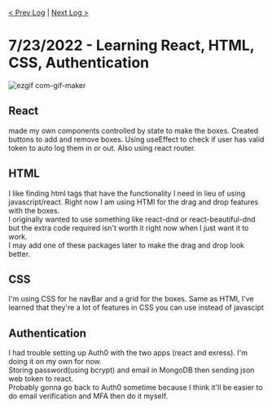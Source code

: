 [< Prev Log](6-16-2022.md) | [Next Log >](8-19-2022.md) 
# 7/23/2022 - Learning React, HTML, CSS, Authentication

![ezgif com-gif-maker](https://user-images.githubusercontent.com/78708210/180619678-38d28dea-ecf6-4b3a-8c26-02aecf5f3409.gif)

## React  
made my own components controlled by state to make the boxes. Created buttons to add and remove boxes.
Using useEffect to check if user has valid token to auto log them in or out. Also using react router.

## HTML 
I like finding html tags that have the functionality I need in lieu of using javascript/react. Right now I am using HTMl for the drag and drop features with the boxes.  
I originally wanted to use something like react-dnd or react-beautiful-dnd but the extra code required isn't worth it right now when I just want it to work.  
I may add one of these packages later to make the drag and drop look better.

## CSS  
I'm using CSS for he navBar and a grid for the boxes. Same as HTMl, I've learned that they're a lot of features in CSS you can use instead of javascipt

## Authentication  
I had trouble setting up Auth0 with the two apps (react and exress). I'm doing it on my own for now.  
Storing password(using bcrypt) and email in MongoDB then sending json web token to react.  
Probably gonna go back to Auth0 sometime because I think it'll be easier to do email verification and MFA then do it myself.  


